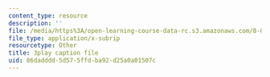 ```yaml
---
content_type: resource
description: ''
file: /media/https%3A/open-learning-course-data-rc.s3.amazonaws.com/8-01sc-classical-mechanics-fall-2016/86dadddd5d575ffdba92d25a0a01507c_cadbtBS5qf4.vtt
file_type: application/x-subrip
resourcetype: Other
title: 3play caption file
uid: 86dadddd-5d57-5ffd-ba92-d25a0a01507c
---
```

